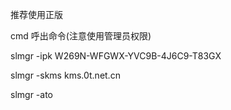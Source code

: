 推荐使用正版

cmd 呼出命令(注意使用管理员权限)

slmgr -ipk W269N-WFGWX-YVC9B-4J6C9-T83GX

slmgr -skms kms.0t.net.cn

slmgr -ato